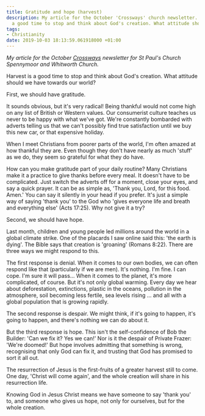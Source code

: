 ```yaml
---
title: Gratitude and hope (harvest)
description: My article for the October 'Crossways' church newsletter. Harvest is
  a good time to stop and think about God's creation. What attitude should we have?
tags:
- Christianity
date: 2019-10-03 18:13:59.061918000 +01:00
---
```

_My article for the October [Crossways](https://www.stpaulsspennymoor.co.uk/crossways/) newsletter for St Paul's Church Spennymoor and Whitworth Church._

Harvest is a good time to stop and think about God's creation. What attitude should we have towards our world?

First, we should have gratitude.

It sounds obvious, but it's very radical! Being thankful would not come high on any list of British or Western values. Our consumerist culture teaches us never to be happy with what we've got. We're constantly bombarded with adverts telling us that we can't possibly find true satisfaction until we buy this new car, or that expensive holiday.

When I meet Christians from poorer parts of the world, I'm often amazed at how thankful they are. Even though they don't have nearly as much 'stuff' as we do, they seem so grateful for what they do have.

How can you make gratitude part of your daily routine? Many Christians make it a practice to give thanks before every meal. It doesn't have to be complicated. Just switch the adverts off for a moment, close your eyes, and say a quick prayer. It can be as simple as, 'Thank you, Lord, for this food. Amen.' You can say it silently in your head if you prefer. It's just a simple way of saying 'thank you' to the God who 'gives everyone life and breath and everything else' (Acts 17:25). Why not give it a try?

Second, we should have hope.

Last month, children and young people led millions around the world in a global climate strike. One of the placards I saw online said this: 'the earth is dying'. The Bible says that creation is 'groaning' (Romans 8:22). There are three ways we might respond to this.

The first response is denial. When it comes to our own bodies, we can often respond like that (particularly if we are men). It's nothing. I'm fine. I can cope. I'm sure it will pass... When it comes to the planet, it's more complicated, of course. But it's not only global warming. Every day we hear about deforestation, extinctions, plastic in the oceans, pollution in the atmosphere, soil becoming less fertile, sea levels rising ... and all with a global population that is growing rapidly.

The second response is despair. We might think, if it's going to happen, it's going to happen, and there's nothing we can do about it.

But the third response is hope. This isn't the self-confidence of Bob the Builder: 'Can we fix it? Yes we can!' Nor is it the despair of Private Frazer: 'We're doomed!' But hope involves admitting that something is wrong, recognising that only God can fix it, and trusting that God has promised to sort it all out.

The resurrection of Jesus is the first-fruits of a greater harvest still to come. One day, 'Christ will come again', and the whole creation will share in his resurrection life.

Knowing God in Jesus Christ means we have someone to say 'thank you' to, and someone who gives us hope, not only for ourselves, but for the whole creation.
